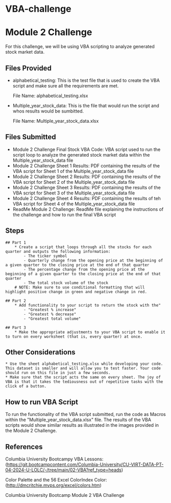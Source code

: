 # VBA-challenge

# Module 2 Challenge

For this challenge, we will be using VBA scripting to analyze generated stock market data.

## Files Provided

* alphabetical_testing:  This is the test file that is used to create the VBA script and make sure all the requirements are met.

    File Name:  alphabetical_testing.xlsx

* Multiple_year_stock_data:  This is the file that would run the script and whos results would be sumbitted.

    File Name:  Multiple_year_stock_data.xlsx

## Files Submitted

* Module 2 Challenge Final Stock VBA Code:  VBA script used to run the script loop to analyze the generated stock market data within the Multiple_year_stock_data file
* Module 2 Challenge Sheet 1 Results:  PDF containing the results of the VBA script for Sheet 1 of the Multiple_year_stock_data file
* Module 2 Challenge Sheet 2 Results:  PDF containing the results of the VBA script for Sheet 2 of the Multiple_year_stock_data file
* Module 2 Challenge Sheet 3 Results:  PDF containing the results of the VBA script for Sheet 3 of the Multiple_year_stock_data file
* Module 2 Challenge Sheet 4 Results:  PDF containing the results of teh VBA script for Sheet 4 of the Multiple_year_stock_data file
* ReadMe Module 2 Challenge:  ReadMe file explaining the instructions of the challenge and how to run the final VBA script

## Steps

    ## Part 1
        * Create a script that loops through all the stocks for each quarter and outputs the following information:
            - The ticker symbol
            - Quarterly change from the opening price at the beginning of a given quarter to the closing price at the end of that quarter
            - The percentage change from the opening price at the beginning of a given quarter to the closing price at the end of that quarter
            - The total stock volume of the stock
        # NOTE: Make sure to use conditional formatting that will highlight positive change in green and negative change in red.
    
    ## Part 2
        * Add functionality to your script to return the stock with the"
            - "Greatest % increase"
            - "Greatest % decrease"
            - "Greatest total volume"
    
    ## Part 3
        * Make the appropriate adjustments to your VBA script to enable it to turn on every worksheet (that is, every quarter) at once.

## Other Considerations
    * Use the sheet alphabetical_testing.xlsx while developing your code. This dataset is smaller and will allow you to test faster. Your code should run on this file in just a few seconds.
    * Make sure that the script acts the same on every sheet. The joy of VBA is that it takes the tediousness out of repetitive tasks with the click of a button.

## How to run VBA Script

To run the functionality of the VBA script submitted, run the code as Macros within the "Multiple_year_stock_data.xlsx" file.  The results of the VBA scripts would show similar results as illustrated in the images provided in the Module 2 Challenge.


## References

Columbia University Bootcampy VBA Lessons: (https://git.bootcampcontent.com/Columbia-University/CU-VIRT-DATA-PT-04-2024-U-LOLC/-/tree/main/02-VBA?ref_type=heads)

Color Palette and the 56 Excel ColorIndex Color: (http://dmcritchie.mvps.org/excel/colors.htm)



Columbia University Bootcamp Module 2 VBA Challenge
